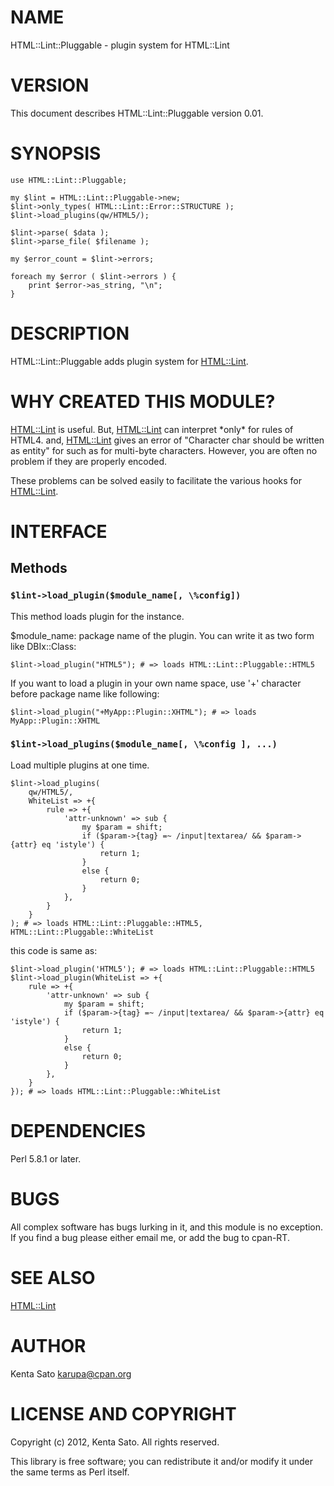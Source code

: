 # NAME

HTML::Lint::Pluggable - plugin system for HTML::Lint

# VERSION

This document describes HTML::Lint::Pluggable version 0.01.

# SYNOPSIS

    use HTML::Lint::Pluggable;

    my $lint = HTML::Lint::Pluggable->new;
    $lint->only_types( HTML::Lint::Error::STRUCTURE );
    $lint->load_plugins(qw/HTML5/);

    $lint->parse( $data );
    $lint->parse_file( $filename );

    my $error_count = $lint->errors;

    foreach my $error ( $lint->errors ) {
        print $error->as_string, "\n";
    }

# DESCRIPTION

HTML::Lint::Pluggable adds plugin system for [HTML::Lint](http://search.cpan.org/perldoc?HTML::Lint).

# WHY CREATED THIS MODULE?

[HTML::Lint](http://search.cpan.org/perldoc?HTML::Lint) is useful. But, [HTML::Lint](http://search.cpan.org/perldoc?HTML::Lint) can interpret \*only\* for rules of HTML4.
and, [HTML::Lint](http://search.cpan.org/perldoc?HTML::Lint) gives an error of "Character char should be written as entity" for such as for multi-byte characters.
However, you are often no problem if they are properly encoded.

These problems can be solved easily to facilitate the various hooks for [HTML::Lint](http://search.cpan.org/perldoc?HTML::Lint).

# INTERFACE

## Methods

### `$lint->load_plugin($module_name[, \%config])`

This method loads plugin for the instance.

$module\_name: package name of the plugin. You can write it as two form like DBIx::Class:

    $lint->load_plugin("HTML5"); # => loads HTML::Lint::Pluggable::HTML5

If you want to load a plugin in your own name space, use '+' character before package name like following:

    $lint->load_plugin("+MyApp::Plugin::XHTML"); # => loads MyApp::Plugin::XHTML



### `$lint->load_plugins($module_name[, \%config ], ...)`

Load multiple plugins at one time.

    $lint->load_plugins(
        qw/HTML5/,
        WhiteList => +{
            rule => +{
                'attr-unknown' => sub {
                    my $param = shift;
                    if ($param->{tag} =~ /input|textarea/ && $param->{attr} eq 'istyle') {
                        return 1;
                    }
                    else {
                        return 0;
                    }
                },
            }
        }
    ); # => loads HTML::Lint::Pluggable::HTML5, HTML::Lint::Pluggable::WhiteList

this code is same as:

    $lint->load_plugin('HTML5'); # => loads HTML::Lint::Pluggable::HTML5
    $lint->load_plugin(WhiteList => +{
        rule => +{
            'attr-unknown' => sub {
                my $param = shift;
                if ($param->{tag} =~ /input|textarea/ && $param->{attr} eq 'istyle') {
                    return 1;
                }
                else {
                    return 0;
                }
            },
        }
    }); # => loads HTML::Lint::Pluggable::WhiteList

# DEPENDENCIES

Perl 5.8.1 or later.

# BUGS

All complex software has bugs lurking in it, and this module is no
exception. If you find a bug please either email me, or add the bug
to cpan-RT.

# SEE ALSO

[HTML::Lint](http://search.cpan.org/perldoc?HTML::Lint)

# AUTHOR

Kenta Sato <karupa@cpan.org>

# LICENSE AND COPYRIGHT

Copyright (c) 2012, Kenta Sato. All rights reserved.

This library is free software; you can redistribute it and/or modify
it under the same terms as Perl itself.
